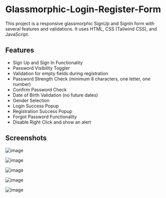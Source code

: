 # Glassmorphic-Login-Register-Form

This project is a responsive glassmorphic SignUp and SignIn form with several features and validations. It uses HTML, CSS (Tailwind CSS), and JavaScript.

## Features
- Sign Up and Sign In Functionality
- Password Visibility Toggler
- Validation for empty fields during registration
- Password Strength Check (minimum 8 characters, one letter, one number)
- Confirm Password Check
- Date of Birth Validation (no future dates)
- Gender Selection
- Login Success Popup
- Registration Success Popup
- Forgot Password Functionality
- Disable Right Click and show an alert

## Screenshots

![image](https://github.com/Debraj-Dey/Glassmorphic-Login-Register-Form/assets/115916671/8b0eb06b-c101-46ff-98d3-d5ff62a50c7d)

![image](https://github.com/Debraj-Dey/Glassmorphic-Login-Register-Form/assets/115916671/1cad0b01-c306-4e21-b453-106c730b53da)

![image](https://github.com/Debraj-Dey/Glassmorphic-Login-Register-Form/assets/115916671/fd8a97a3-1e70-4651-88d4-238f26d72ae9)

![image](https://github.com/Debraj-Dey/Glassmorphic-Login-Register-Form/assets/115916671/5cbc64b9-7d30-4142-a411-4176a97c4312)

![image](https://github.com/Debraj-Dey/Glassmorphic-Login-Register-Form/assets/115916671/b532dffc-f050-4d11-8be2-3c4deb5d7bc7)

